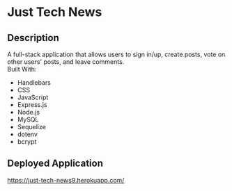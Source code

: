 # Just Tech News
## Description 
A full-stack application that allows users to sign in/up, create posts, vote on other users' posts, and leave comments. <br />
Built With: <br />
* Handlebars
* CSS
* JavaScript
* Express.js
* Node.js
* MySQL
* Sequelize
* dotenv
* bcrypt
## Deployed Application
https://just-tech-news9.herokuapp.com/
